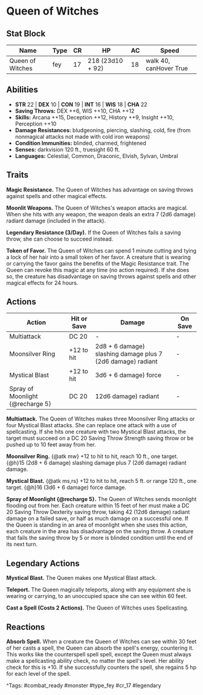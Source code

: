 # Queen of Witches

## Stat Block

| Name | Type | CR | HP | AC | Speed |
|------|------|----|----|----|-------|
| Queen of Witches | fey | 17 | 218 (23d10 + 92) | 18 | walk 40, canHover True |

## Abilities

- **STR** 22 | **DEX** 10 | **CON** 19 | **INT** 16 | **WIS** 18 | **CHA** 22
- **Saving Throws:** DEX ++6, WIS ++10, CHA ++12  
- **Skills:** Arcana ++15, Deception ++12, History ++9, Insight ++10, Perception ++10  
- **Damage Resistances:** bludgeoning, piercing, slashing, cold, fire (from nonmagical attacks not made with cold iron weapons)  
- **Condition Immunities:** blinded, charmed, frightened  
- **Senses:** darkvision 120 ft., truesight 60 ft.  
- **Languages:** Celestial, Common, Draconic, Elvish, Sylvan, Umbral

## Traits

**Magic Resistance.** The Queen of Witches has advantage on saving throws against spells and other magical effects.

**Moonlit Weapons.** The Queen of Witches's weapon attacks are magical. When she hits with any weapon, the weapon deals an extra 7 (2d6 damage) radiant damage (included in the attack).

**Legendary Resistance (3/Day).** If the Queen of Witches fails a saving throw, she can choose to succeed instead.

**Token of Favor.** The Queen of Witches can spend 1 minute cutting and tying a lock of her hair into a small token of her favor. A creature that is wearing or carrying the favor gains the benefits of the Magic Resistance trait. The Queen can revoke this magic at any time (no action required). If she does so, the creature has disadvantage on saving throws against spells and other magical effects for 24 hours.


## Actions

| Action | Hit or Save | Damage | On Save |
|--------|--------------|--------|----------|
| Multiattack | DC 20 | - | - |
| Moonsilver Ring | +12 to hit | 2d8 + 6 damage) slashing damage plus 7 (2d6 damage) radiant | - |
| Mystical Blast | +12 to hit | 3d6 + 6 damage) force | - |
| Spray of Moonlight {@recharge 5} | DC 20 | 12d6 damage) radiant | - |

**Multiattack.** The Queen of Witches makes three Moonsilver Ring attacks or four Mystical Blast attacks. She can replace one attack with a use of spellcasting. If she hits one creature with two Mystical Blast attacks, the target must succeed on a DC 20 Saving Throw Strength saving throw or be pushed up to 10 feet away from her.

**Moonsilver Ring.** {@atk mw} +12 to hit to hit, reach 10 ft., one target. {@h}15 (2d8 + 6 damage) slashing damage plus 7 (2d6 damage) radiant damage.

**Mystical Blast.** {@atk ms,rs} +12 to hit to hit, reach 5 ft. or range 120 ft., one target. {@h}16 (3d6 + 6 damage) force damage.

**Spray of Moonlight {@recharge 5}.** The Queen of Witches sends moonlight flooding out from her. Each creature within 15 feet of her must make a DC 20 Saving Throw Dexterity saving throw, taking 42 (12d6 damage) radiant damage on a failed save, or half as much damage on a successful one. If the Queen is standing in an area of moonlight when she uses this action, each creature in the area has disadvantage on the saving throw. A creature that fails the saving throw by 5 or more is blinded condition until the end of its next turn.

## Legendary Actions

**Mystical Blast.** The Queen makes one Mystical Blast attack.

**Teleport.** The Queen magically teleports, along with any equipment she is wearing or carrying, to an unoccupied space she can see within 60 feet.

**Cast a Spell (Costs 2 Actions).** The Queen of Witches uses Spellcasting.


## Reactions

**Absorb Spell.** When a creature the Queen of Witches can see within 30 feet of her casts a spell, the Queen can absorb the spell's energy, countering it. This works like the counterspell spell spell, except the Queen must always make a spellcasting ability check, no matter the spell's level. Her ability check for this is +10. If she successfully counters the spell, she regains 5 hp for each level of the spell.



^Tags: #combat_ready #monster #type_fey #cr_17 #legendary